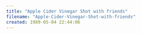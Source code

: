 ```yaml
---
title: "Apple Cider Vinegar Shot with friends"
filename: "Apple-Cider-Vinegar-Shot-with-friends"
created: 1989-05-04 22:44:06
---
```

